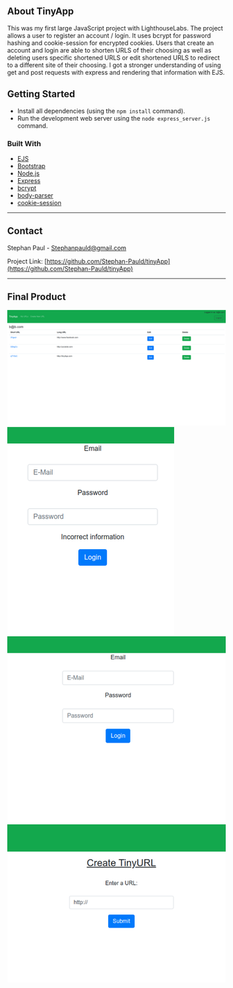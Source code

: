 <!-- ABOUT THE PROJECT -->
## About TinyApp


This was my first large JavaScript project with LighthouseLabs. The project allows a user to register an account / login. It uses bcrypt for password hashing and cookie-session for encrypted cookies. Users that create an account and login are able to shorten URLS of their choosing as well as deleting users specific shortened URLS or edit shortened URLS to redirect to a different site of their choosing. I got a stronger understanding of using get and post requests with express and rendering that information with EJS.

## Getting Started

- Install all dependencies (using the `npm install` command).
- Run the development web server using the `node express_server.js` command.

### Built With

* [EJS](https://ejs.co/)
* [Bootstrap](https://getbootstrap.com)
* [Node.js](https://nodejs.org/)
* [Express](https://expressjs.com/)
* [bcrypt](https://www.npmjs.com/package/bcrypt)
* [body-parser](https://www.npmjs.com/package/body-parser)
* [cookie-session](https://www.npmjs.com/package/cookie-session)
---
<!-- CONTACT -->
## Contact

Stephan Paul - Stephanpauld@gmail.com

Project Link: [https://github.com/Stephan-Pauld/tinyApp](https://github.com/Stephan-Pauld/tinyApp)

---
## Final Product

!["Screenshot of URLs page"](https://github.com/Stephan-Pauld/tinyApp/blob/master/docs/05545c3a6ee1c6c38339a14c187ab554.png?raw=true)
!["Screenshot of register page"](https://github.com/Stephan-Pauld/tinyApp/blob/master/docs/239866c2136436f14a3b9eb647a868c4.png?raw=true)
!["Screenshot of register page"](https://github.com/Stephan-Pauld/tinyApp/blob/master/docs/ee93915982290c61f8b9ce2e539126da.png?raw=true)
!["Screenshot of register page"](https://github.com/Stephan-Pauld/tinyApp/blob/master/docs/33d3c2f8e7c62ba6c1280f62bfdd4a3f.png?raw=true)


